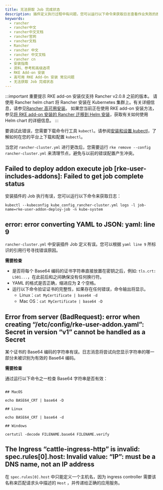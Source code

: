 ```yaml
---
title: 无法获取 Job 完成状态
description: 插件定义执行过程中有问题，您可以运行以下命令来获取日志查看作业失败的原因。
keywords:
  - rancher
  - rancher中文
  - rancher中文文档
  - rancher官网
  - rancher文档
  - Rancher
  - rancher 中文
  - rancher 中文文档
  - rancher cn
  - 安装指南
  - 资料、参考和高级选项
  - RKE Add-on 安装
  - 高可用 RKE Add-On 安装 常见问题
  - 无法获取 Job 完成状态
---
```


:::important 重要提示
RKE add-on 安装仅支持 Rancher v2.0.8 之前的版本。
请使用 Rancher helm chart 将 Rancher 安装在 Kubernetes 集群上。有关详细信息，请参见[Rancher 高可用安装](/docs/rancher2/installation/k8s-install/_index)。
如果您当前正在使用 RKE add-on 安装方法，参见[将 RKE add-on 安装的 Rancher 迁移到 Helm 安装](/docs/rancher2/installation_new/install-rancher-on-k8s/upgrades/migrating-from-rke-add-on/_index)，获取有关如何使用 Helm chart 的详细信息。
:::

要调试此错误，您需要下载命令行工具 `kubectl`。请参阅[安装和设置 kubectl](https://kubernetes.io/docs/tasks/tools/install-kubectl/)，了解如何在您的平台上下载和配置 `kubectl`。

当您对 `rancher-cluster.yml` 进行更改后，您需要运行 `rke remove --config rancher-cluster.yml` 来清理节点，避免与以前的错误配置产生冲突。

## Failed to deploy addon execute job [rke-user-includes-addons]: Failed to get job complete status

安装插件的 Job 执行有误，您可以运行以下命令来获取日志：

```
kubectl --kubeconfig kube_config_rancher-cluster.yml logs -l job-name=rke-user-addon-deploy-job -n kube-system
```

## error: error converting YAML to JSON: yaml: line 9

`rancher-cluster.yml` 中安装插件 Job 定义有误。您可以根据 `yaml line 9` 所标识的引用行号寻找错误原因。

**需要检查**

- 是否将每个 Base64 编码的证书字符串直接放置在密钥之后，例如: `tls.crt: LS01...`，在此前后和之间确保没有任何换行符。
- YAML 的格式是否正确，缩进应为 **2** 个空格。
- 运行以下命令验证证书的完整性，如果存在任何错误，命令输出将显示。
  - Linux：`cat MyCertificate | base64 -d`
  - Mac OS：`cat MyCertificate | base64 -D`

## Error from server (BadRequest): error when creating “/etc/config/rke-user-addon.yaml”: Secret in version “v1” cannot be handled as a Secret

某个证书的 Base64 编码的字符串有误。日志消息将尝试向您显示字符串的哪一部分未被识别为有效的 Base64 编码。

**需要检查**

通过运行以下命令之一检查 Base64 字符串是否有效：

```

## MacOS

echo BASE64_CRT | base64 -D

## Linux

echo BASE64_CRT | base64 -d

## Windows

certutil -decode FILENAME.base64 FILENAME.verify
```

## The Ingress “cattle-ingress-http” is invalid: spec.rules[0].host: Invalid value: “IP”: must be a DNS name, not an IP address

在 `spec.rules[0].host` 中只能定义一个主机名，因为 ingress controller 需要该名称来匹配请求头中描述的 `Host` ，并传递给正确的应用服务。
